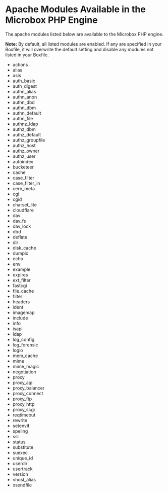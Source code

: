 # Apache Modules Available in the Microbox PHP Engine
The apache modules listed below are available to the Microbox PHP engine.

**Note:** By default, all listed modules are enabled. If any are specified in your Boxfile, it will overwrite the default setting and disable any modules not listed in your Boxfile.

- actions
- alias
- asis
- auth_basic
- auth_digest
- authn_alias
- authn_anon
- authn_dbd
- authn_dbm
- authn_default
- authn_file
- authnz_ldap
- authz_dbm
- authz_default
- authz_groupfile
- authz_host
- authz_owner
- authz_user
- autoindex
- bucketeer
- cache
- case_filter
- case_filter_in
- cern_meta
- cgi
- cgid
- charset_lite
- cloudflare
- dav
- dav_fs
- dav_lock
- dbd
- deflate
- dir
- disk_cache
- dumpio
- echo
- env
- example
- expires
- ext_filter
- fastcgi
- file_cache
- filter
- headers
- ident
- imagemap
- include
- info
- isapi
- ldap
- log_config
- log_forensic
- logio
- mem_cache
- mime
- mime_magic
- negotiation
- proxy
- proxy_ajp
- proxy_balancer
- proxy_connect
- proxy_ftp
- proxy_http
- proxy_scgi
- reqtimeout
- rewrite
- setenvif
- speling
- ssl
- status
- substitute
- suexec
- unique_id
- userdir
- usertrack
- version
- vhost_alias
- xsendfile

